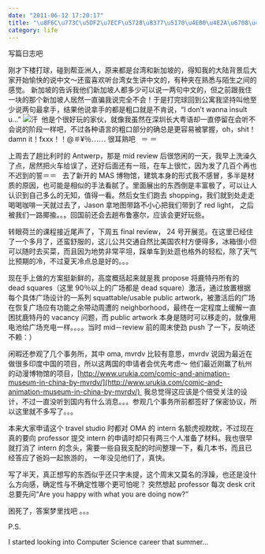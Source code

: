 ```yaml
---
date: "2011-06-12 17:20:17"
title: "\u8F6C\u773C\u5DF2\u7ECF\u5728\u8377\u5170\u4E00\u4E2A\u6708\u4E86"
category: life
---
```


写篇日志吧

刚才下楼打球，碰到帮亚洲人，原来都是台湾和新加坡的，得知我的大陆背景后大家开始愉快的说中文～还蛮喜欢听台湾女生讲中文的，有种夹在熟悉与陌生之间的感觉。 新加坡的告诉我他们新加坡人都多少可以说一两句中文的，但之前跟我住一块的那个新加坡人居然一直骗我说完全不会！于是打完球回到公寓我坚持叫他至少说两句最拿手，结果他说拿手的都是粗口就是不肯说，“I don’t wanna insult u…” ![汗](http://s.xnimg.cn//imgpro/emotions/tie/6.gif)  他是个很好玩的家伙，就像我虽然在深圳长大粤语却一直停留在会听不会说的阶段一样吧，不过各种语言的粗口部分的确总是更容易被掌握，oh，shit！ damn it！fxxx！！@＃¥％⋯⋯ 很耳熟吧   ＝ ＝

上周去了趟比利时的 Antwerp，那是 mid review 后很悠闲的一天，我早上洗澡久了点，居然把火车给误了，还好后面还有一班，在车上很忙，因为发了几百个再也不迟到的誓＝＝   去了新开的 MAS 博物馆，建筑本身的形式我不感冒，多半是材质的原因，也可能是相似的手法看腻了。里面展出的东西倒是丰富极了，可以让人认识到自己多么的无知，值得一看。然后女生们跑去 shopping，我们就到处走走喝喝咖啡一天就过去了，Jason 拿地图带路不小心把我们带到了 red light， 之后被我们一路揶揄。。。回国前还会去趟布鲁塞尔，应该会更好玩些。

转眼荷兰的课程接近尾声了，下周五 final review， 24 号开展览。在这里已经住了一个多月了，还蛮舒服的，这儿公共交通自然比美国农村方便得多，冰箱很小但可以随时去买菜，而且因为地势非常平坦，踩单车到处逛也格外的轻松，除了天气比预期的冷，不过夏天冷点总是好的。。。

现在手上做的方案挺新鲜的，高度概括起来就是我 propose 将鹿特丹所有的 dead squares（这里 90％以上的广场都是 dead square）激活，通过放置根据每个具体广场设计的一系列 squattable/usable public artwork，被激活后的广场在恢复广场应有功能之余带动周遭的 neighborhood，最终在一定程度上缓解一直困扰鹿特丹的 vacancy 问题，而 public artwork 本身是随时可以移走的，就像用电池给广场充电一样。。。。当时 mid－review 前的周末使劲 push 了一下，反响还不赖：）

闲暇还参观了几个事务所，其中 oma, mvrdv 比较有意思，mvrdv 说因为最近在做很多印度中国的项目，所以这两国的申请者会优先考虑～ 他们最近刚赢了杭州的动漫博物馆的项目，[http://www.urukia.com/comic-and-animation-museum-in-china-by-mvrdv/](http://www.urukia.com/comic-and-animation-museum-in-china-by-mvrdv/)  我总觉得这应该是个倍受关注的设计，不过一直没听到国内有什么消息。。。参观几个事务所前都签好了保密协议，所以这里就不多写了。。。

本来大家申请这个 travel studio 时都对 OMA 的 intern 名额虎视眈眈，不过现在真的要向 professor 提交 intern 的申请时却只有两三个人准备了材料。我也很早就打消了 intern 的念头，需要一些自我支配的时间整理一下，看几本书，而且已经答应了爸妈一起旅游的， 一年没见他们了，真快。

写了半天，真正想写的东西似乎还只字未提，这个周末又莫名的浮躁，也还是没什么方向感，确定性与不确定性哪个更可怕呢？ 突然想起 professor 每次 desk crit 总要先问“Are you happy with what you are doing now?”

困死了，答案梦里找吧 。。。

P.S.

I started looking into Computer Science career that summer...
